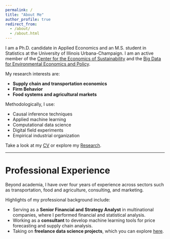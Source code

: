 ```yaml
---
permalink: /
title: "About Me"
author_profile: true
redirect_from: 
  - /about/
  - /about.html
---
```

<style>
table {
  border-collapse: collapse;
  border: none;
}
td {
  border: none;
}
</style>

I am a Ph.D. candidate in Applied Economics and an M.S. student in Statistics at the University of Illinois Urbana-Champaign. I am an active member of the [Center for the Economics of Sustainability](https://ceos.illinois.edu/index.php/node/525) and the [Big Data for Environmental Economics and Policy](https://peter-christensen-pe55.squarespace.com/).  

My research interests are:
- **Supply chain and transportation economics**
- **Firm Behavior**
- **Food systems and agricultural markets**


Methodologically, I use:
- Causal inference techniques  
- Applied machine learning  
- Computational data science  
- Digital field experiments  
- Empirical industrial organization  

Take a look at my [CV](https://gustavo1803.github.io/cv/) or explore my [Research](https://gustavo1803.github.io/publications/).

---

# Professional Experience

Beyond academia, I have over four years of experience across sectors such as transportation, food and agriculture, consulting, and marketing.  

Highlights of my professional background include:
- Serving as a **Senior Financial and Strategy Analyst** in multinational companies, where I performed financial and statistical analysis.  
- Working as a **consultant** to develop machine learning tools for price forecasting and supply chain analysis.  
- Taking on **freelance data science projects**, which you can explore [here](https://gustavo1803.github.io/portfolio/).
